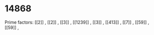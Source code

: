 # 14868

Prime factors: [[2]] , [[2]] , [[3]] , [[1239]] , [[3]] , [[413]] , [[7]] , [[59]] , [[59]] , 